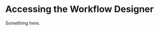 [title]: # (Accessing the Workflow Designer)
[tags]: # (XXX)
[priority]: # (5658)
# Accessing the Workflow Designer
Something here.
